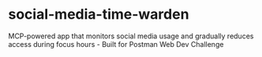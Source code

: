# social-media-time-warden
MCP-powered app that monitors social media usage and gradually reduces access during focus hours - Built for Postman Web Dev Challenge
